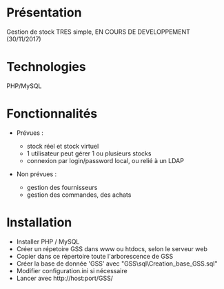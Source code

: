 # Présentation
Gestion de stock TRES simple, EN COURS DE DEVELOPPEMENT (30/11/2017)

# Technologies
PHP/MySQL

# Fonctionnalités
* Prévues :
  * stock réel et stock virtuel
  * 1 utilisateur peut gérer 1 ou plusieurs stocks
  * connexion par login/password local, ou relié à un LDAP
	
* Non prévues :
  * gestion des fournisseurs
  * gestion des commandes, des achats
	
# Installation
- Installer PHP / MySQL
- Créer un répetoire GSS dans www ou htdocs, selon le serveur web
- Copier dans ce répertoire toute l'arborescence de GSS
- Créer la base de donnée 'GSS' avec "GSS\sql\Creation_base_GSS.sql"
- Modifier configuration.ini si nécessaire
- Lancer avec http://host:port/GSS/
